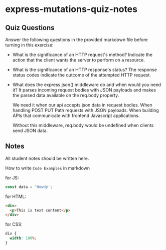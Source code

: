 # express-mutations-quiz-notes

## Quiz Questions

Answer the following questions in the provided markdown file before turning in this exercise:

- What is the significance of an HTTP request's method?
  Indicate the action that the client wants the server to perform on a resource.
- What is the significance of an HTTP response's status?
  The response status codes indicate the outcome of the attempted HTTP request.
- What does the express.json() middleware do and when would you need it?
  It parses incoming request bodies with JSON payloads and makes the parsed data available on the req.body property.

  We need it when our api accepts json data in request bodies.
  When handling POST PUT Path requests with JSON payloads.
  When building APIs that communicate with frontend Javascript applications.

  Without this middleware, req.body would be undefined when clients send JSON data.

## Notes

All student notes should be written here.

How to write `Code Examples` in markdown

for JS:

```javascript
const data = 'Howdy';
```

for HTML:

```html
<div>
  <p>This is text content</p>
</div>
```

for CSS:

```css
div {
  width: 100%;
}
```
